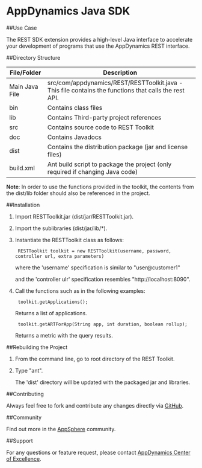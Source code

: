 # AppDynamics Java SDK

##Use Case

The REST SDK extension provides a high-level Java interface to accelerate your development of programs that use the AppDynamics REST interface.

##Directory Structure

| File/Folder | Description |
| --- | --- |
| Main Java File | src/com/appdynamics/REST/RESTToolkit.java - This file contains the functions that calls the rest API. |
| bin | Contains class files |
| lib | Contains Third-party project references |
| src | Contains source code to REST Toolkit |
| doc | Contains Javadocs |
| dist | Contains the distribution package (jar and license files) |
| build.xml | Ant build script to package the project (only required if changing Java code)

**Note**: In order to use the functions provided in the toolkit, the contents from the dist/lib folder should also be referenced in the project.

##Installation

1. Import RESTToolkit.jar (dist/jar/RESTToolkit.jar).

2. Import the sublibraries (dist/jar/lib/\*).

3. Instantiate the RESTToolkit class as follows:

        RESTToolkit toolkit = new RESTToolkit(username, password, controller url, extra parameters)

    where the 'username' specification is similar to "user@customer1"
    
    and the 'controller ulr' specification resembles "http://localhost:8090".

4. Call the functions such as in the following examples:

        toolkit.getApplications();
    Returns a list of applications.

        toolkit.getARTForApp(String app, int duration, boolean rollup);
    Returns a metric with the query results.

##Rebuilding the Project

1. From the command line, go to root directory of the REST Toolkit. 

2. Type "ant".

    The 'dist' directory will be updated with the packaged jar and libraries.


##Contributing

Always feel free to fork and contribute any changes directly via [GitHub](https://github.com/Appdynamics/java-sdk).

##Community

Find out more in the [AppSphere](http://appsphere.appdynamics.com/t5/Extensions/Java-SDK-for-AppDynamics/idi-p/899) community.

##Support

For any questions or feature request, please contact [AppDynamics Center of Excellence](mailto://ace-request@appdynamics.com).

